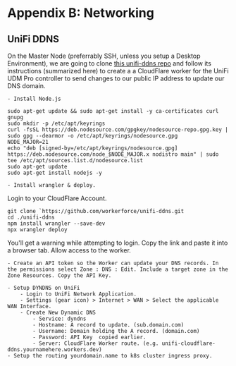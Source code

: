 # Appendix B: Networking

## UniFi DDNS  
  
On the Master Node (preferrably SSH, unless you setup a Desktop Environment), we are going to clone [this unifi-ddns repo](https://github.com/workerforce/unifi-ddns) and follow its instructions (summarized here) to create a a CloudFlare worker for the UniFi UDM Pro controller to send changes to our public IP address to update our DNS domain.  

    - Install Node.js  
```
sudo apt-get update && sudo apt-get install -y ca-certificates curl gnupg
sudo mkdir -p /etc/apt/keyrings  
curl -fsSL https://deb.nodesource.com/gpgkey/nodesource-repo.gpg.key | sudo gpg --dearmor -o /etc/apt/keyrings/nodesource.gpg
NODE_MAJOR=21  
echo "deb [signed-by=/etc/apt/keyrings/nodesource.gpg] https://deb.nodesource.com/node_$NODE_MAJOR.x nodistro main" | sudo tee /etc/apt/sources.list.d/nodesource.list
sudo apt-get update  
sudo apt-get install nodejs -y
```  
    - Install wrangler & deploy. 
Login to your CloudFlare Account.
```
git clone `https://github.com/workerforce/unifi-ddns.git
cd ./unifi-ddns
npm install wrangler --save-dev
npx wrangler deploy
```  
You'll get a warning while attempting to login. Copy the link and paste it into a browser tab. Allow access to the worker.  
  
    - Create an API token so the Worker can update your DNS records. In the permissions select Zone : DNS : Edit. Include a target zone in the Zone Resources. Copy the API Key.
    
    - Setup DYNDNS on UniFi
        - Login to UniFi Network Application.
        - Settings (gear icon) > Internet > WAN > Select the applicable WAN Interface.
        - Create New Dynamic DNS
            - Service: dyndns
            - Hostname: A record to update. (sub.domain.com)
            - Username: Domain holding the A record. (domain.com)
            - Password: API Key  copied earlier.
            - Server: CloudFlare Worker route. (e.g. unifi-cloudflare-ddns.yournamehere.workers.dev)
    - Setup the routing yourdomain.name to k8s cluster ingress proxy.